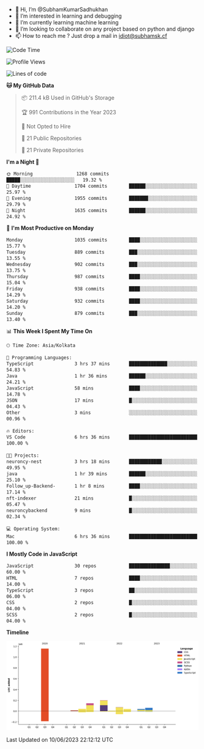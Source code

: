- 👋 Hi, I’m @SubhamKumarSadhukhan
- 👀 I’m interested in learning and debugging
- 🌱 I’m currently learning machine learning
- 💞️ I’m looking to collaborate on any project based on python and django
- 📫 How to reach me ?
      Just drop a mail in idiot@subhamsk.cf

<!---
SubhamKumarSadhukhan/SubhamKumarSadhukhan is a ✨ special ✨ repository because its `README.md` (this file) appears on your GitHub profile.
You can click the Preview link to take a look at your changes.
--->


<!--START_SECTION:waka-->
![Code Time](http://img.shields.io/badge/Code%20Time-1%2C219%20hrs%2052%20mins-blue)

![Profile Views](http://img.shields.io/badge/Profile%20Views-4-blue)

![Lines of code](https://img.shields.io/badge/From%20Hello%20World%20I%27ve%20Written-1.8%20million%20lines%20of%20code-blue)

**🐱 My GitHub Data** 

> 📦 211.4 kB Used in GitHub's Storage 
 > 
> 🏆 991 Contributions in the Year 2023
 > 
> 🚫 Not Opted to Hire
 > 
> 📜 21 Public Repositories 
 > 
> 🔑 21 Private Repositories 
 > 
**I'm a Night 🦉** 

```text
🌞 Morning                1268 commits        █████░░░░░░░░░░░░░░░░░░░░   19.32 % 
🌆 Daytime                1704 commits        ██████░░░░░░░░░░░░░░░░░░░   25.97 % 
🌃 Evening                1955 commits        ███████░░░░░░░░░░░░░░░░░░   29.79 % 
🌙 Night                  1635 commits        ██████░░░░░░░░░░░░░░░░░░░   24.92 % 
```
📅 **I'm Most Productive on Monday** 

```text
Monday                   1035 commits        ████░░░░░░░░░░░░░░░░░░░░░   15.77 % 
Tuesday                  889 commits         ███░░░░░░░░░░░░░░░░░░░░░░   13.55 % 
Wednesday                902 commits         ███░░░░░░░░░░░░░░░░░░░░░░   13.75 % 
Thursday                 987 commits         ████░░░░░░░░░░░░░░░░░░░░░   15.04 % 
Friday                   938 commits         ████░░░░░░░░░░░░░░░░░░░░░   14.29 % 
Saturday                 932 commits         ████░░░░░░░░░░░░░░░░░░░░░   14.20 % 
Sunday                   879 commits         ███░░░░░░░░░░░░░░░░░░░░░░   13.40 % 
```


📊 **This Week I Spent My Time On** 

```text
🕑︎ Time Zone: Asia/Kolkata

💬 Programming Languages: 
TypeScript               3 hrs 37 mins       ██████████████░░░░░░░░░░░   54.83 % 
Java                     1 hr 36 mins        ██████░░░░░░░░░░░░░░░░░░░   24.21 % 
JavaScript               58 mins             ████░░░░░░░░░░░░░░░░░░░░░   14.78 % 
JSON                     17 mins             █░░░░░░░░░░░░░░░░░░░░░░░░   04.43 % 
Other                    3 mins              ░░░░░░░░░░░░░░░░░░░░░░░░░   00.96 % 

🔥 Editors: 
VS Code                  6 hrs 36 mins       █████████████████████████   100.00 % 

🐱‍💻 Projects: 
neuroncy-nest            3 hrs 18 mins       ████████████░░░░░░░░░░░░░   49.95 % 
java                     1 hr 39 mins        ██████░░░░░░░░░░░░░░░░░░░   25.10 % 
Follow_up-Backend-       1 hr 8 mins         ████░░░░░░░░░░░░░░░░░░░░░   17.14 % 
nft-indexer              21 mins             █░░░░░░░░░░░░░░░░░░░░░░░░   05.47 % 
neuroncybackend          9 mins              █░░░░░░░░░░░░░░░░░░░░░░░░   02.34 % 

💻 Operating System: 
Mac                      6 hrs 36 mins       █████████████████████████   100.00 % 
```

**I Mostly Code in JavaScript** 

```text
JavaScript               30 repos            ███████████████░░░░░░░░░░   60.00 % 
HTML                     7 repos             ████░░░░░░░░░░░░░░░░░░░░░   14.00 % 
TypeScript               3 repos             ██░░░░░░░░░░░░░░░░░░░░░░░   06.00 % 
CSS                      2 repos             █░░░░░░░░░░░░░░░░░░░░░░░░   04.00 % 
SCSS                     2 repos             █░░░░░░░░░░░░░░░░░░░░░░░░   04.00 % 
```



**Timeline**

![Lines of Code chart](https://raw.githubusercontent.com/SubhamKumarSadhukhan/SubhamKumarSadhukhan/main/assets/bar_graph.png)


 Last Updated on 10/06/2023 22:12:12 UTC
<!--END_SECTION:waka-->
